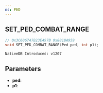 ```yaml
---
ns: PED
---
```

## SET_PED_COMBAT_RANGE

```c
// 0x3C606747B23E497B 0x8818A959
void SET_PED_COMBAT_RANGE(Ped ped, int p1);
```

```
NativeDB Introduced: v1207
```

## Parameters
* **ped**:
* **p1**:
